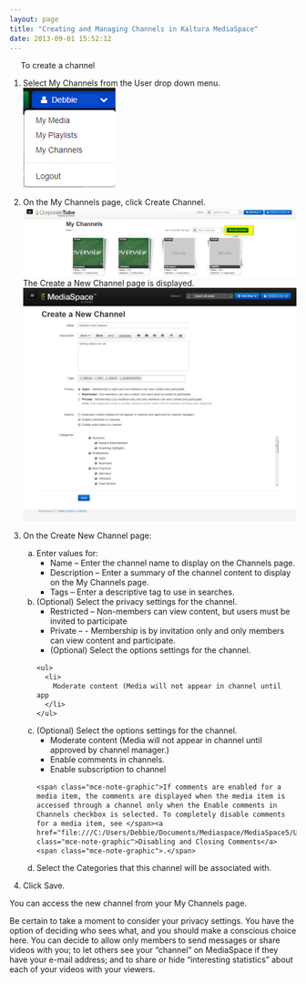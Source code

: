 ```yaml
---
layout: page
title: "Creating and Managing Channels in Kaltura MediaSpace"
date: 2013-09-01 15:52:12
---
```


<p class="Procedure mce-procedure">
       To create a channel
</p>

1.  Select My Channels from the User drop down menu.  
    <img src="../../assets/1155.img">
2.  On the My Channels page, click Create Channel.  
    <img src="../../assets/1159.img">
    The Create a New Channel page is displayed.  
    <img src="../../assets/1160.img">
3.  On the Create New Channel page:  
    <ol style="list-style-type: lower-alpha;">
      <li>
        Enter values for:<br /><ul>
          <li>
            Name – Enter the channel name to display on the Channels page.
          </li>
          <li>
            Description – Enter a summary of the channel content to display on the My Channels page.
          </li>
          <li>
            Tags – Enter a descriptive tag to use in searches.
          </li>
        </ul>
      </li>
      
      <li>
        (Optional) Select the privacy settings for the channel.<br /><ul>
          <li>
            Restricted – Non-members can view content, but users must be invited to participate
          </li>
          <li>
            Private – - Membership is by invitation only and only members can view content and participate.
          </li>
          <li>
            (Optional) Select the options settings for the channel.
          </li>
        </ul>
        
        <ul>
          <li>
            Moderate content (Media will not appear in channel until app
          </li>
        </ul>
      </li>
      
      <li>
        (Optional) Select the options settings for the channel.<br /><ul>
          <li>
            Moderate content (Media will not appear in channel until approved by channel manager.)
          </li>
          <li>
            Enable comments in channels.
          </li>
          <li>
            Enable subscription to channel
          </li>
        </ul>
        
        <span class="mce-note-graphic">If comments are enabled for a media item, the comments are displayed when the media item is accessed through a channel only when the Enable comments in Channels checkbox is selected. To completely disable comments for a media item, see </span><a href="file:///C:/Users/Debbie/Documents/Mediaspace/MediaSpace5/User_Manual/Kaltura_MediaSpace_User_Manual_5.docx#_Disabling_and_Closing" class="mce-note-graphic">Disabling and Closing Comments</a><span class="mce-note-graphic">.</span>
      </li>
      <li>
        <span class="mce-note-graphic"></span>Select the Categories that this channel will be associated with.
      </li>
    </ol>

4.  Click Save.

You can access the new channel from your My Channels page.

Be certain to take a moment to consider your privacy settings. You have the option of deciding who sees what, and you should make a conscious choice here. You can decide to allow only members to send messages or share videos with you; to let others see your “channel” on MediaSpace if they have your e-mail address; and to share or hide “interesting statistics” about each of your videos with your viewers.